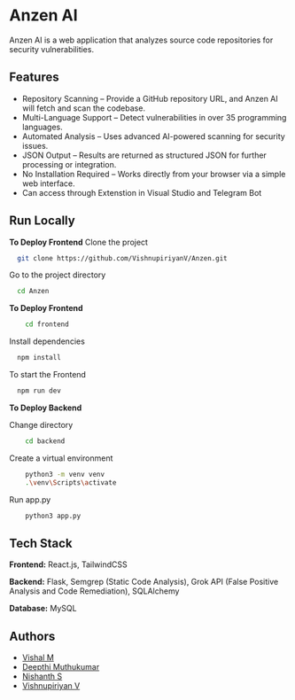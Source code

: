 
# Anzen AI

Anzen AI is a web application that analyzes source code repositories for security vulnerabilities.

## Features

- Repository Scanning – Provide a GitHub repository URL, and Anzen AI will fetch and scan the codebase.
- Multi-Language Support – Detect vulnerabilities in over 35 programming languages.
- Automated Analysis – Uses advanced AI-powered scanning for security issues.
- JSON Output – Results are returned as structured JSON for further processing or integration.
- No Installation Required – Works directly from your browser via a simple web interface.
- Can access through Extenstion in Visual Studio and Telegram Bot


## Run Locally

**To Deploy Frontend**
Clone the project


```bash
  git clone https://github.com/VishnupiriyanV/Anzen.git
```


Go to the project directory

```bash
  cd Anzen
```

**To Deploy Frontend**

```bash
    cd frontend

```

Install dependencies

```bash
  npm install
```

To start the Frontend

```bash
  npm run dev
```

**To Deploy Backend**

Change directory
```bash
    cd backend
```

Create a virtual environment
```bash
    python3 -m venv venv
    .\venv\Scripts\activate
```

Run app.py

```bash
    python3 app.py
```


## Tech Stack

**Frontend:** React.js, TailwindCSS 

**Backend:** Flask, Semgrep (Static Code Analysis), Grok API (False Positive Analysis and Code Remediation), SQLAlchemy

**Database:** MySQL



## Authors

- [Vishal M](https://github.com/Valiant-Vishal)
- [Deepthi Muthukumar](https://github.com/deepthimuthu77)
- [Nishanth S](https://github.com/NishanthGit3)
- [Vishnupiriyan V](https://github.com/VishnupiriyanV)